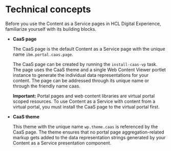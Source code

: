 # Technical concepts

Before you use the Content as a Service pages in HCL Digital Experience, familiarize yourself with its building blocks.

-   **CaaS page**

    The CaaS page is the default Content as a Service page with the unique name `ibm.portal.caas.page`.

    The CaaS page can be created by running the `install-caas-vp` task. The page uses the CaaS theme and a single Web Content Viewer portlet instance to generate the individual data representations for your content. The page can be addressed through its unique name or through the friendly name caas.

    **Important:** Portal pages and web content libraries are virtual portal scoped resources. To use Content as a Service with content from a virtual portal, you must install the CaaS page to the virtual portal first.


-   **CaaS theme**

    This theme with the unique name `wp.theme.caas` is referenced by the CaaS page. The theme ensures that no portal page aggregation-related markup gets added to the data representation strings generated by your Content as a Service presentation component.




